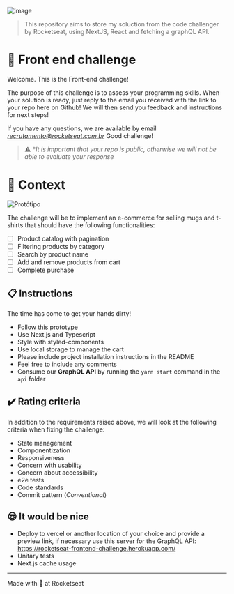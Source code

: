 ![image](https://user-images.githubusercontent.com/40845824/121069742-3accdb00-c7a4-11eb-87d0-3dc47e433762.png)

> This repository aims to store my soluction from the code challenger by Rocketseat, using NextJS, React and fetching a graphQL API.


# 🚀 Front end challenge

Welcome. This is the Front-end challenge!

The purpose of this challenge is to assess your programming skills.
When your solution is ready, just reply to the email you received with the link to your repo here on Github!
We will then send you feedback and instructions for next steps!

If you have any questions, we are available by email *recrutamento@rocketseat.com.br*
Good challenge!

> ⚠️ **It is important that your repo is public, otherwise we will not be able to evaluate your response*

# 🧠 Context

![Protótipo](https://storage.googleapis.com/xesque-dev/challenge-images/prototipo.png?42)

The challenge will be to implement an e-commerce for selling mugs and t-shirts that should have the following functionalities:
- [ ] Product catalog with pagination
- [ ] Filtering products by category
- [ ] Search by product name
- [ ] Add and remove products from cart
- [ ] Complete purchase
## 📋 Instructions

The time has come to get your hands dirty!

- Follow [this prototype](https://www.figma.com/file/rET9F2CeUEJdiVN7JRu993/E-commerce---capputeeno?node-id=680%3A6449)
- Use Next.js and Typescript
- Style with styled-components
- Use local storage to manage the cart
- Please include project installation instructions in the README
- Feel free to include any comments
- Consume our **GraphQL API** by running the `yarn start` command in the `api` folder

## ✔️ Rating criteria

In addition to the requirements raised above, we will look at the following criteria when fixing the challenge:

- State management
- Componentization
- Responsiveness
- Concern with usability
- Concern about accessibility
- e2e tests
- Code standards
- Commit pattern (_Conventional_)

## 😎 It would be nice
- Deploy to vercel or another location of your choice and provide a preview link, if necessary use this server for the GraphQL API: https://rocketseat-frontend-challenge.herokuapp.com/
- Unitary tests
- Next.js cache usage

---

Made with 💜 at Rocketseat
